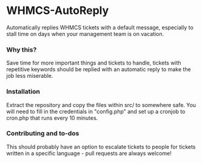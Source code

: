 # WHMCS-AutoReply

Automatically replies WHMCS tickets with a default message, especially to stall time on days when your management team is on vacation.

### Why this?

Save time for more important things and tickets to handle, tickets with repetitive keywords should be replied with an automatic reply to make the job less miserable.

### Installation

Extract the repository and copy the files within src/ to somewhere safe. You will need to fill in the credentials in "config.php" and set up a cronjob to cron.php that runs every 10 minutes.

### Contributing and to-dos

This should probably have an option to escalate tickets to people for tickets written in a specific language - pull requests are always welcome!

